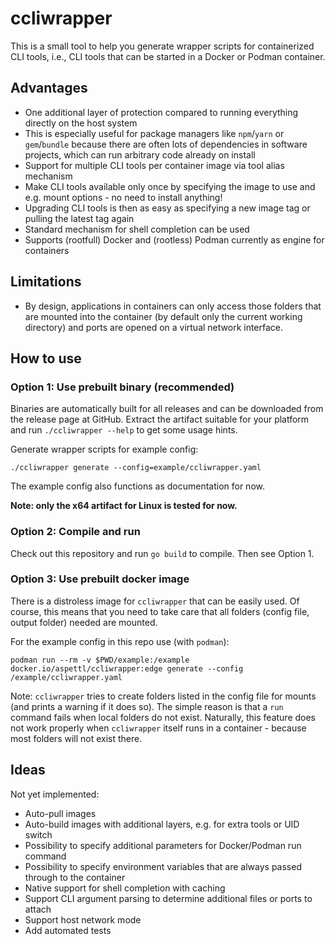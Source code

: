 # ccliwrapper

This is a small tool to help you generate wrapper scripts for containerized CLI tools,
i.e., CLI tools that can be started in a Docker or Podman container.

## Advantages

* One additional layer of protection compared to running everything directly on the
  host system
* This is especially useful for package managers like `npm`/`yarn` or `gem`/`bundle`
  because there are often lots of dependencies in software projects, which can run
  arbitrary code already on install
* Support for multiple CLI tools per container image via tool alias mechanism
* Make CLI tools available only once by specifying the image to use and e.g. mount
  options - no need to install anything!
* Upgrading CLI tools is then as easy as specifying a new image tag or pulling the
  latest tag again
* Standard mechanism for shell completion can be used
* Supports (rootfull) Docker and (rootless) Podman currently as engine for containers

## Limitations

* By design, applications in containers can only access those folders that are mounted
  into the container (by default only the current working directory) and ports are
  opened on a virtual network interface.

## How to use

### Option 1: Use prebuilt binary (recommended)

Binaries are automatically built for all releases and can be downloaded from the
release page at GitHub. Extract the artifact suitable for your platform and run
`./ccliwrapper --help` to get some usage hints.

Generate wrapper scripts for example config:

    ./ccliwrapper generate --config=example/ccliwrapper.yaml

The example config also functions as documentation for now.

**Note: only the x64 artifact for Linux is tested for now.**

### Option 2: Compile and run

Check out this repository and run `go build` to compile. Then see Option 1.

### Option 3: Use prebuilt docker image

There is a distroless image for `ccliwrapper` that can be easily used. Of course, this
means that you need to take care that all folders (config file, output folder) needed
are mounted.

For the example config in this repo use (with `podman`):

    podman run --rm -v $PWD/example:/example docker.io/aspettl/ccliwrapper:edge generate --config /example/ccliwrapper.yaml

Note: `ccliwrapper` tries to create folders listed in the config file for mounts (and
prints a warning if it does so). The simple reason is that a `run` command fails when
local folders do not exist. Naturally, this feature does not work properly when
`ccliwrapper` itself runs in a container - because most folders will not exist there.

## Ideas

Not yet implemented:

* Auto-pull images
* Auto-build images with additional layers, e.g. for extra tools or UID switch
* Possibility to specify additional parameters for Docker/Podman run command
* Possibility to specify environment variables that are always passed through to the container
* Native support for shell completion with caching
* Support CLI argument parsing to determine additional files or ports to attach
* Support host network mode
* Add automated tests
